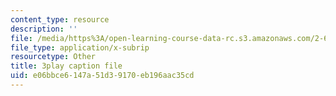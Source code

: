 ```yaml
---
content_type: resource
description: ''
file: /media/https%3A/open-learning-course-data-rc.s3.amazonaws.com/2-627-fundamentals-of-photovoltaics-fall-2013/e06bbce6147a51d39170eb196aac35cd_LOVZE9WalRE.vtt
file_type: application/x-subrip
resourcetype: Other
title: 3play caption file
uid: e06bbce6-147a-51d3-9170-eb196aac35cd
---
```

